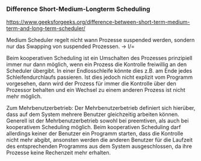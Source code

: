 ### Difference Short-Medium-Longterm Scheduling
https://www.geeksforgeeks.org/difference-between-short-term-medium-term-and-long-term-scheduler/


Medium Scheduler regelt nicht wann Prozesse suspended werden, sondern nur das Swapping von suspended Prozessen. 
-> I/=



Beim kooperativen Scheduling ist ein Umschalten des Prozesses prinzipiell immer nur dann möglich, wenn ein Prozess die Kontrolle freiwillig an den Scheduler übergibt. In einer Endlosschleife könnte dies z.B. am Ende jedes Schleifendurchlaufs passieren. Ist dies jedoch nicht explizit vom Programm vorgesehen, dann wird der Prozess für immer die Kontrolle über den Prozessor behalten und ein Wechsel zu einem anderen Prozess ist nicht mehr möglich.  
  
Zum Mehrbenutzerbetrieb: Der Mehrbenutzerbetrieb definiert sich hierüber, dass auf dem System mehrere Benutzer gleichzeitig arbeiten können. Generell ist der Mehrbenutzerbetrieb sowohl bei preemtiven, als auch bei kooperativem Scheduling möglich. Beim kooperativen Scheduling darf allerdings keiner der Benutzer ein Programm starten, dass die Kontrolle nicht mehr abgibt, ansonsten werden die anderen Benutzer für die Laufzeit des entsprechenden Programms aus dem System ausgeschlossen, da ihre Prozesse keine Rechenzeit mehr erhalten.

